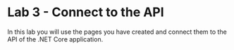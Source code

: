 # Lab 3 - Connect to the API

In this lab you will use the pages you have created and connect them to the API of the .NET Core application. 